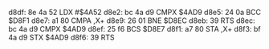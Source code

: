 d8df: 8e 4a 52  LDX    #$4A52
d8e2: bc 4a d9  CMPX   $4AD9
d8e5: 24 0a     BCC    $D8F1
d8e7: a1 80     CMPA   ,X+
d8e9: 26 01     BNE    $D8EC
d8eb: 39        RTS
d8ec: bc 4a d9  CMPX   $4AD9
d8ef: 25 f6     BCS    $D8E7
d8f1: a7 80     STA    ,X+
d8f3: bf 4a d9  STX    $4AD9
d8f6: 39        RTS
